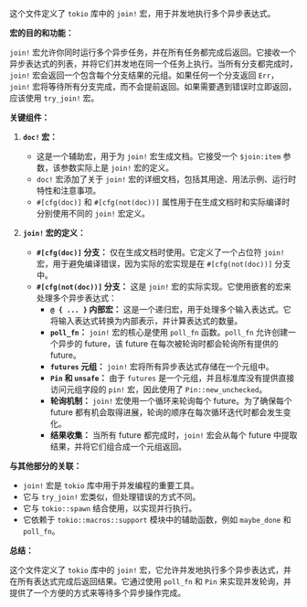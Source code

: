 这个文件定义了 `tokio` 库中的 `join!` 宏，用于并发地执行多个异步表达式。

**宏的目的和功能：**

`join!` 宏允许你同时运行多个异步任务，并在所有任务都完成后返回。它接收一个异步表达式的列表，并将它们并发地在同一个任务上执行。当所有分支都完成时，`join!` 宏会返回一个包含每个分支结果的元组。如果任何一个分支返回 `Err`，`join!` 宏将等待所有分支完成，而不会提前返回。如果需要遇到错误时立即返回，应该使用 `try_join!` 宏。

**关键组件：**

1.  **`doc!` 宏：**
    *   这是一个辅助宏，用于为 `join!` 宏生成文档。它接受一个 `$join:item` 参数，该参数实际上是 `join!` 宏的定义。
    *   `doc!` 宏添加了关于 `join!` 宏的详细文档，包括其用途、用法示例、运行时特性和注意事项。
    *   `#[cfg(doc)]` 和 `#[cfg(not(doc))]` 属性用于在生成文档时和实际编译时分别使用不同的 `join!` 宏定义。

2.  **`join!` 宏的定义：**
    *   **`#[cfg(doc)]` 分支：** 仅在生成文档时使用。它定义了一个占位符 `join!` 宏，用于避免编译错误，因为实际的宏实现是在 `#[cfg(not(doc))]` 分支中。
    *   **`#[cfg(not(doc))]` 分支：** 这是 `join!` 宏的实际实现。它使用嵌套的宏来处理多个异步表达式：
        *   **`@ { ... }` 内部宏：** 这是一个递归宏，用于处理多个输入表达式。它将输入表达式转换为内部表示，并计算表达式的数量。
        *   **`poll_fn`：**  `join!` 宏的核心是使用 `poll_fn` 函数。`poll_fn` 允许创建一个异步的 future，该 future 在每次被轮询时都会轮询所有提供的 future。
        *   **`futures` 元组：**  `join!` 宏将所有异步表达式存储在一个元组中。
        *   **`Pin` 和 `unsafe`：**  由于 `futures` 是一个元组，并且标准库没有提供直接访问元组字段的 `pin!` 宏，因此使用了 `Pin::new_unchecked`。
        *   **轮询机制：**  `join!` 宏使用一个循环来轮询每个 future。为了确保每个 future 都有机会取得进展，轮询的顺序在每次循环迭代时都会发生变化。
        *   **结果收集：**  当所有 future 都完成时，`join!` 宏会从每个 future 中提取结果，并将它们组合成一个元组返回。

**与其他部分的关联：**

*   `join!` 宏是 `tokio` 库中用于并发编程的重要工具。
*   它与 `try_join!` 宏类似，但处理错误的方式不同。
*   它与 `tokio::spawn` 结合使用，以实现并行执行。
*   它依赖于 `tokio::macros::support` 模块中的辅助函数，例如 `maybe_done` 和 `poll_fn`。

**总结：**

这个文件定义了 `tokio` 库中的 `join!` 宏，它允许并发地执行多个异步表达式，并在所有表达式完成后返回结果。它通过使用 `poll_fn` 和 `Pin` 来实现并发轮询，并提供了一个方便的方式来等待多个异步操作完成。
